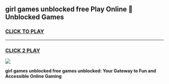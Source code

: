 
## girl games unblocked free Play Online 👋 Unblocked Games
<h3>
<a href="https://premium.freeplayer.one?title=girl_games_unblocked_free&ref=19F">CLICK TO PLAY</a></h3>
<hr>

<h3>
<a href="https://premium.freeplayer.one?title=girl_games_unblocked_free&ref=19F">CLICK 2 PLAY</a>
  
</h3>

<a href="https://premium.freeplayer.one?title=girl_games_unblocked_free&ref=19F"><img src="https://clearcache.store/games.png"></a>


**girl games unblocked free games unblocked: Your Gateway to Fun and Accessible Online Gaming**
